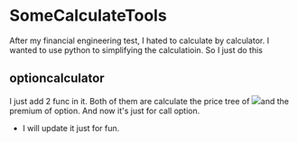 # SomeCalculateTools
After my financial engineering test, I hated to calculate by calculator. I wanted to use python to simplifying the calculatioin. So I just do this

## optioncalculator
I just add 2 func in it. Both of them are calculate the price tree of ![](http://latex.codecogs.com/gif.latex?\\S_0)and the premium of option. And now it's just for call option.

* I will update it just for fun.
